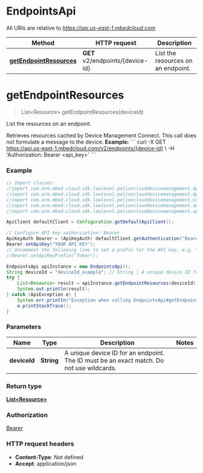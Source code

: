 # EndpointsApi

All URIs are relative to *https://api.us-east-1.mbedcloud.com*

Method | HTTP request | Description
------------- | ------------- | -------------
[**getEndpointResources**](EndpointsApi.md#getEndpointResources) | **GET** v2/endpoints/{device-id} | List the resources on an endpoint.


<a name="getEndpointResources"></a>
# **getEndpointResources**
> List&lt;Resource&gt; getEndpointResources(deviceId)

List the resources on an endpoint.

Retrieves resources cached by Device Management Connect. This call does not formulate a message to the device.  **Example:** &#x60;&#x60;&#x60; curl -X GET https://api.us-east-1.mbedcloud.com/v2/endpoints/{device-id} \\ -H &#39;Authorization: Bearer &lt;api_key&gt;&#39; &#x60;&#x60;&#x60;

### Example
```java
// Import classes:
//import com.arm.mbed.cloud.sdk.lowlevel.pelionclouddevicemanagement.ApiClient;
//import com.arm.mbed.cloud.sdk.lowlevel.pelionclouddevicemanagement.ApiException;
//import com.arm.mbed.cloud.sdk.lowlevel.pelionclouddevicemanagement.Configuration;
//import com.arm.mbed.cloud.sdk.lowlevel.pelionclouddevicemanagement.auth.*;
//import com.arm.mbed.cloud.sdk.lowlevel.pelionclouddevicemanagement.api.EndpointsApi;

ApiClient defaultClient = Configuration.getDefaultApiClient();

// Configure API key authorization: Bearer
ApiKeyAuth Bearer = (ApiKeyAuth) defaultClient.getAuthentication("Bearer");
Bearer.setApiKey("YOUR API KEY");
// Uncomment the following line to set a prefix for the API key, e.g. "Token" (defaults to null)
//Bearer.setApiKeyPrefix("Token");

EndpointsApi apiInstance = new EndpointsApi();
String deviceId = "deviceId_example"; // String | A unique device ID for an endpoint. The ID must be an exact match. Do not use wildcards.
try {
    List<Resource> result = apiInstance.getEndpointResources(deviceId);
    System.out.println(result);
} catch (ApiException e) {
    System.err.println("Exception when calling EndpointsApi#getEndpointResources");
    e.printStackTrace();
}
```

### Parameters

Name | Type | Description  | Notes
------------- | ------------- | ------------- | -------------
 **deviceId** | **String**| A unique device ID for an endpoint. The ID must be an exact match. Do not use wildcards. |

### Return type

[**List&lt;Resource&gt;**](Resource.md)

### Authorization

[Bearer](../README.md#Bearer)

### HTTP request headers

 - **Content-Type**: Not defined
 - **Accept**: application/json

